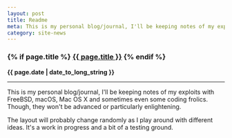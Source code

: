 ```yaml
---
layout: post
title: Readme
meta: This is my personal blog/journal, I'll be keeping notes of my exploits with FreeBSD, macOS, Mac OS X and sometimes even some coding frolics. Though, they won't be advanced or particularly enlightening. The layout will probably change randomly as I play around with different ideas. It's a work in progress and a bit of a testing ground.
category: site-news
---
```

<h3 class="page.title">
  {% if page.title %}
    <a href="{{ site.baseurl }}{{ page.url }}">{{ page.title }}</a>
  {% endif %}
</h3>

**{{ page.date | date_to_long_string }}**

___
This is my personal blog/journal, I'll be keeping notes of my exploits with FreeBSD, macOS, Mac OS X and sometimes even some coding frolics.
Though, they won't be advanced or particularly enlightening.

The layout will probably change randomly as I play around with different ideas.
It's a work in progress and a bit of a testing ground.
